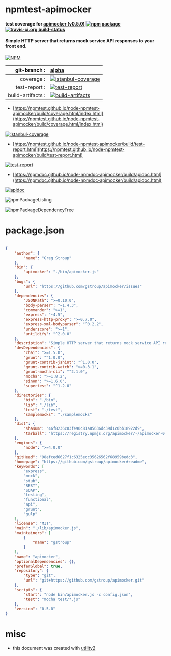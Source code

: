 # npmtest-apimocker

#### test coverage for  [apimocker (v0.5.0)](https://github.com/gstroup/apimocker#readme)  [![npm package](https://img.shields.io/npm/v/npmtest-apimocker.svg?style=flat-square)](https://www.npmjs.org/package/npmtest-apimocker) [![travis-ci.org build-status](https://api.travis-ci.org/npmtest/node-npmtest-apimocker.svg)](https://travis-ci.org/npmtest/node-npmtest-apimocker)

#### Simple HTTP server that returns mock service API responses to your front end.

[![NPM](https://nodei.co/npm/apimocker.png?downloads=true&downloadRank=true&stars=true)](https://www.npmjs.com/package/apimocker)

| git-branch : | [alpha](https://github.com/npmtest/node-npmtest-apimocker/tree/alpha)|
|--:|:--|
| coverage : | [![istanbul-coverage](https://npmtest.github.io/node-npmtest-apimocker/build/coverage.badge.svg)](https://npmtest.github.io/node-npmtest-apimocker/build/coverage.html/index.html)|
| test-report : | [![test-report](https://npmtest.github.io/node-npmtest-apimocker/build/test-report.badge.svg)](https://npmtest.github.io/node-npmtest-apimocker/build/test-report.html)|
| build-artifacts : | [![build-artifacts](https://npmtest.github.io/node-npmtest-apimocker/glyphicons_144_folder_open.png)](https://github.com/npmtest/node-npmtest-apimocker/tree/gh-pages/build)|

- [https://npmtest.github.io/node-npmtest-apimocker/build/coverage.html/index.html](https://npmtest.github.io/node-npmtest-apimocker/build/coverage.html/index.html)

[![istanbul-coverage](https://npmtest.github.io/node-npmtest-apimocker/build/screenCapture.buildCi.browser.%252Ftmp%252Fbuild%252Fcoverage.lib.html.png)](https://npmtest.github.io/node-npmtest-apimocker/build/coverage.html/index.html)

- [https://npmtest.github.io/node-npmtest-apimocker/build/test-report.html](https://npmtest.github.io/node-npmtest-apimocker/build/test-report.html)

[![test-report](https://npmtest.github.io/node-npmtest-apimocker/build/screenCapture.buildCi.browser.%252Ftmp%252Fbuild%252Ftest-report.html.png)](https://npmtest.github.io/node-npmtest-apimocker/build/test-report.html)

- [https://npmdoc.github.io/node-npmdoc-apimocker/build/apidoc.html](https://npmdoc.github.io/node-npmdoc-apimocker/build/apidoc.html)

[![apidoc](https://npmdoc.github.io/node-npmdoc-apimocker/build/screenCapture.buildCi.browser.%252Ftmp%252Fbuild%252Fapidoc.html.png)](https://npmdoc.github.io/node-npmdoc-apimocker/build/apidoc.html)

![npmPackageListing](https://npmtest.github.io/node-npmtest-apimocker/build/screenCapture.npmPackageListing.svg)

![npmPackageDependencyTree](https://npmtest.github.io/node-npmtest-apimocker/build/screenCapture.npmPackageDependencyTree.svg)



# package.json

```json

{
    "author": {
        "name": "Greg Stroup"
    },
    "bin": {
        "apimocker": "./bin/apimocker.js"
    },
    "bugs": {
        "url": "https://github.com/gstroup/apimocker/issues"
    },
    "dependencies": {
        "JSONPath": ">=0.10.0",
        "body-parser": "~1.4.3",
        "commander": ">=1",
        "express": "~4.5",
        "express-http-proxy": ">=0.7.0",
        "express-xml-bodyparser": "^0.2.2",
        "underscore": ">=1",
        "untildify": "^2.0.0"
    },
    "description": "Simple HTTP server that returns mock service API responses to your front end.",
    "devDependencies": {
        "chai": ">=1.5.0",
        "grunt": "^1.0.0",
        "grunt-contrib-jshint": "^1.0.0",
        "grunt-contrib-watch": ">=0.3.1",
        "grunt-mocha-cli": "^2.1.0",
        "mocha": ">=1.8.2",
        "sinon": ">=1.6.0",
        "supertest": "^1.2.0"
    },
    "directories": {
        "bin": "./bin",
        "lib": "./lib",
        "test": "./test",
        "samplemocks": "./samplemocks"
    },
    "dist": {
        "shasum": "46f8236c83fe90c81a85636dc39d1c0bb18922d9",
        "tarball": "https://registry.npmjs.org/apimocker/-/apimocker-0.5.0.tgz"
    },
    "engines": {
        "node": ">=4.0.0"
    },
    "gitHead": "98efced6627f1c6325ecc35626562f68959bedc3",
    "homepage": "https://github.com/gstroup/apimocker#readme",
    "keywords": [
        "express",
        "mock",
        "stub",
        "REST",
        "SOAP",
        "testing",
        "functional",
        "api",
        "grunt",
        "gulp"
    ],
    "license": "MIT",
    "main": "./lib/apimocker.js",
    "maintainers": [
        {
            "name": "gstroup"
        }
    ],
    "name": "apimocker",
    "optionalDependencies": {},
    "preferGlobal": true,
    "repository": {
        "type": "git",
        "url": "git+https://github.com/gstroup/apimocker.git"
    },
    "scripts": {
        "start": "node bin/apimocker.js -c config.json",
        "test": "mocha test/*.js"
    },
    "version": "0.5.0"
}
```



# misc
- this document was created with [utility2](https://github.com/kaizhu256/node-utility2)

